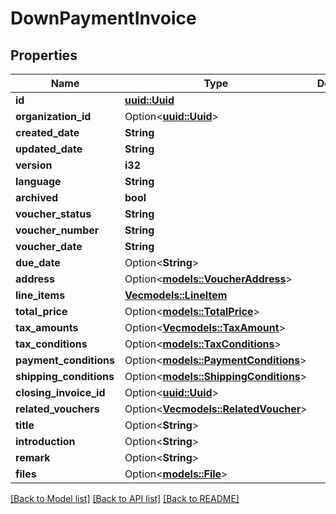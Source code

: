 # DownPaymentInvoice

## Properties

Name | Type | Description | Notes
------------ | ------------- | ------------- | -------------
**id** | [**uuid::Uuid**](uuid::Uuid.md) |  | 
**organization_id** | Option<[**uuid::Uuid**](uuid::Uuid.md)> |  | [optional]
**created_date** | **String** |  | 
**updated_date** | **String** |  | 
**version** | **i32** |  | 
**language** | **String** |  | 
**archived** | **bool** |  | 
**voucher_status** | **String** |  | 
**voucher_number** | **String** |  | 
**voucher_date** | **String** |  | 
**due_date** | Option<**String**> |  | [optional]
**address** | Option<[**models::VoucherAddress**](VoucherAddress.md)> |  | [optional]
**line_items** | [**Vec<models::LineItem>**](LineItem.md) |  | 
**total_price** | Option<[**models::TotalPrice**](TotalPrice.md)> |  | [optional]
**tax_amounts** | Option<[**Vec<models::TaxAmount>**](TaxAmount.md)> |  | [optional]
**tax_conditions** | Option<[**models::TaxConditions**](TaxConditions.md)> |  | [optional]
**payment_conditions** | Option<[**models::PaymentConditions**](PaymentConditions.md)> |  | [optional]
**shipping_conditions** | Option<[**models::ShippingConditions**](ShippingConditions.md)> |  | [optional]
**closing_invoice_id** | Option<[**uuid::Uuid**](uuid::Uuid.md)> |  | [optional]
**related_vouchers** | Option<[**Vec<models::RelatedVoucher>**](RelatedVoucher.md)> |  | [optional]
**title** | Option<**String**> |  | [optional]
**introduction** | Option<**String**> |  | [optional]
**remark** | Option<**String**> |  | [optional]
**files** | Option<[**models::File**](File.md)> |  | [optional]

[[Back to Model list]](../README.md#documentation-for-models) [[Back to API list]](../README.md#documentation-for-api-endpoints) [[Back to README]](../README.md)


